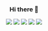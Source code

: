 <div align="center">

### Hi there 👋

![](https://github-profile-summary-cards.vercel.app/api/cards/profile-details?username=hing9u&theme=github)
![](https://github-profile-summary-cards.vercel.app/api/cards/repos-per-language?username=hing9u&theme=github)
![](https://github-profile-summary-cards.vercel.app/api/cards/most-commit-language?username=hing9u&theme=github)
![](https://github-profile-summary-cards.vercel.app/api/cards/stats?username=hing9u&theme=github)
![](https://github-profile-summary-cards.vercel.app/api/cards/productive-time?username=hing9u&theme=github)

<!--
**hing9u/hing9u** is a ✨ _special_ ✨ repository because its `README.md` (this file) appears on your GitHub profile.

Here are some ideas to get you started:

- 🔭 I’m currently working on ...
- 🌱 I’m currently learning ...
- 👯 I’m looking to collaborate on ...
- 🤔 I’m looking for help with ...
- 💬 Ask me about ...
- 📫 How to reach me: ...
- 😄 Pronouns: ...
- ⚡ Fun fact: ...
-->

  </div>
